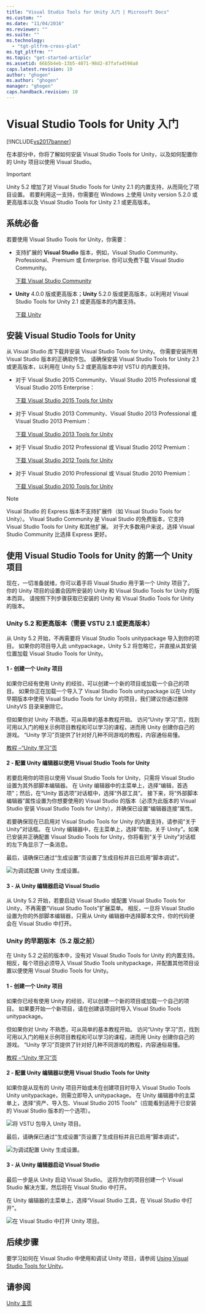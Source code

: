 ```yaml
---
title: "Visual Studio Tools for Unity 入门 | Microsoft Docs"
ms.custom: ""
ms.date: "11/04/2016"
ms.reviewer: ""
ms.suite: ""
ms.technology: 
  - "tgt-pltfrm-cross-plat"
ms.tgt_pltfrm: ""
ms.topic: "get-started-article"
ms.assetid: 66b5b4eb-13b5-4071-98d2-87fafa4598a8
caps.latest.revision: 10
author: "ghogen"
ms.author: "ghogen"
manager: "ghogen"
caps.handback.revision: 10
---
```

# Visual Studio Tools for Unity 入门
[!INCLUDE[vs2017banner](../code-quality/includes/vs2017banner.md)]

在本部分中，你将了解如何安装 Visual Studio Tools for Unity，以及如何配置你的 Unity 项目以使用 Visual Studio。  
  
> [!IMPORTANT]
>  Unity 5.2 增加了对 Visual Studio Tools for Unity 2.1 的内置支持，从而简化了项目设置。 若要利用这一支持，你需要在 Windows 上使用 Unity version 5.2.0 或更高版本以及 Visual Studio Tools for Unity 2.1 或更高版本。  
  
## 系统必备  
 若要使用 Visual Studio Tools for Unity，你需要：  
  
-   支持扩展的 **Visual Studio** 版本，例如，Visual Studio Community、Professional、Premium 或 Enterprise. 你可以免费下载 Visual Studio Community。  
  
     [下载 Visual Studio Community](http://www.visualstudio.com/downloads/download-visual-studio-vs)  
  
-   **Unity** 4.0.0 版或更高版本；**Unity** 5.2.0 版或更高版本，以利用对 Visual Studio Tools for Unity 2.1 或更高版本的内置支持。  
  
     [下载 Unity](https://unity3d.com/get-unity/download)  
  
## 安装 Visual Studio Tools for Unity  
 从 Visual Studio 库下载并安装 Visual Studio Tools for Unity。 你需要安装所用 Visual Studio 版本的正确软件包。 请确保安装 Visual Studio Tools for Unity 2.1 或更高版本，以利用在 Unity 5.2 或更高版本中对 VSTU 的内置支持。  
  
-   对于 Visual Studio 2015 Community、Visual Studio 2015 Professional 或 Visual Studio 2015 Enterprise：  
  
     [下载 Visual Studio 2015 Tools for Unity](https://visualstudiogallery.msdn.microsoft.com/8d26236e-4a64-4d64-8486-7df95156aba9)  
  
-   对于 Visual Studio 2013 Community、Visual Studio 2013 Professional 或 Visual Studio 2013 Premium：  
  
     [下载 Visual Studio 2013 Tools for Unity](https://visualstudiogallery.msdn.microsoft.com/20b80b8c-659b-45ef-96c1-437828fe7cf2)  
  
-   对于 Visual Studio 2012 Professional 或 Visual Studio 2012 Premium：  
  
     [下载 Visual Studio 2012 Tools for Unity](https://visualstudiogallery.msdn.microsoft.com/7ab11d2a-f413-4ed6-b3de-ff1d05157714)  
  
-   对于 Visual Studio 2010 Professional 或 Visual Studio 2010 Premium：  
  
     [下载 Visual Studio 2010 Tools for Unity](https://visualstudiogallery.msdn.microsoft.com/6e536faa-ce73-494a-a746-6a14753015f1)  
  
> [!NOTE]
>  Visual Studio 的 Express 版本不支持扩展件（如 Visual Studio Tools for Unity）。 Visual Studio Community 是 Visual Studio 的免费版本，它支持 Visual Studio Tools for Unity 和其他扩展。 对于大多数用户来说，选择 Visual Studio Community 比选择 Express 更好。  
  
## 使用 Visual Studio Tools for Unity 的第一个 Unity 项目  
 现在，一切准备就绪，你可以着手将 Visual Studio 用于第一个 Unity 项目了。 你的 Unity 项目的设置会因所安装的 Unity 和 Visual Studio Tools for Unity 的版本而异。 请按照下列步骤获取已安装的 Unity 和 Visual Studio Tools for Unity 的版本。  
  
### Unity 5.2 和更高版本（需要 VSTU 2.1 或更高版本）  
 从 Unity 5.2 开始，不再需要将 Visual Studio Tools unitypackage 导入到你的项目。 如果你的项目导入此 unitypackage，Unity 5.2 将忽略它，并直接从其安装位置加载 Visual Studio Tools for Unity。  
  
#### 1 \- 创建一个 Unity 项目  
 如果你已经有使用 Unity 的经验，可以创建一个新的项目或加载一个自己的项目。 如果你正在加载一个导入了 Visual Studio Tools unitypackage 以在 Unity 早期版本中使用 Visual Studio Tools for Unity 的项目，我们建议你通过删除 UnityVS 目录来删除它。  
  
 但如果你对 Unity 不熟悉，可从简单的基本教程开始。 访问“Unity 学习”页，找到可用以入门的相关示例项目教程和可以学习的课程，进而用 Unity 创建你自己的游戏。 “Unity 学习”页提供了针对好几种不同游戏的教程，内容通俗易懂。  
  
 [教程 –“Unity 学习”页](http://unity3d.com/learn/tutorials/modules)  
  
#### 2 \- 配置 Unity 编辑器以使用 Visual Studio Tools for Unity  
 若要启用你的项目以使用 Visual Studio Tools for Unity，只需将 Visual Studio 设置为其外部脚本编辑器。 在 Unity 编辑器中的主菜单上，选择“编辑，首选项”；然后，在“Unity 首选项”对话框中，选择“外部工具”。 接下来，将“外部脚本编辑器”属性设置为你想要使用的 Visual Studio 的版本（必须为此版本的 Visual Studio 安装 Visual Studio Tools for Unity），并确保已设置“编辑器连接”属性。  
  
 若要确保现在已启用对 Visual Studio Tools for Unity 的内置支持，请参阅“关于 Unity”对话框。 在 Unity 编辑器中，在主菜单上，选择“帮助，关于 Unity”。如果已安装并正确配置 Visual Studio Tools for Unity，你将看到“关于 Unity”对话框的左下角显示了一条消息。  
  
 最后，请确保已通过“生成设置”页设置了生成目标并且已启用“脚本调试”。  
  
 ![为调试配置 Unity 生成设置。](../cross-platform/media/vstu_debugging_build_settings.png "vstu\_debugging\_build\_settings")  
  
#### 3 \- 从 Unity 编辑器启动 Visual Studio  
 从 Unity 5.2 开始，若要启动 Visual Studio 或配置 Visual Studio Tools for Unity，不再需要“Visual Studio Tools”扩展菜单。 相反，一旦将 Visual Studio 设置为你的外部脚本编辑器，只需从 Unity 编辑器中选择脚本文件，你的代码便会在 Visual Studio 中打开。  
  
### Unity 的早期版本（5.2 版之前）  
 在 Unity 5.2 之前的版本中，没有对 Visual Studio Tools for Unity 的内置支持。 相反，每个项目必须导入 Visual Studio Tools unitypackage，并配置其他项目设置以便使用 Visual Studio Tools for Unity。  
  
#### 1 \- 创建一个 Unity 项目  
 如果你已经有使用 Unity 的经验，可以创建一个新的项目或加载一个自己的项目。 如果要开始一个新项目，请在创建该项目时导入 Visual Studio Tools unitypackage。  
  
 但如果你对 Unity 不熟悉，可从简单的基本教程开始。 访问“Unity 学习”页，找到可用以入门的相关示例项目教程和可以学习的课程，进而用 Unity 创建你自己的游戏。 “Unity 学习”页提供了针对好几种不同游戏的教程，内容通俗易懂。  
  
 [教程 –“Unity 学习”页](http://unity3d.com/learn/tutorials/modules)  
  
#### 2 \- 配置 Unity 编辑器以使用 Visual Studio Tools for Unity  
 如果你是从现有的 Unity 项目开始或未在创建项目时导入 Visual Studio Tools Unity unitypackage，则需立即导入 unitypackage。 在 Unity 编辑器中的主菜单上，选择“资产、导入包、Visual Studio 2015 Tools”（应能看到适用于已安装的 Visual Studio 版本的一个选项）。  
  
 ![将 VSTU 包导入 Unity 项目。](../cross-platform/media/vstu_configure_unity_import_vstu.png "vstu\_configure\_unity\_import\_vstu")  
  
 最后，请确保已通过“生成设置”页设置了生成目标并且已启用“脚本调试”。  
  
 ![为调试配置 Unity 生成设置。](../cross-platform/media/vstu_debugging_build_settings.png "vstu\_debugging\_build\_settings")  
  
#### 3 \- 从 Unity 编辑器启动 Visual Studio  
 最后一步是从 Unity 启动 Visual Studio。 这将为你的项目创建一个 Visual Studio 解决方案，然后将在 Visual Studio 中打开。  
  
 在 Unity 编辑器的主菜单上，选择“Visual Studio 工具，在 Visual Studio 中打开”。  
  
 ![在 Visual Studio 中打开 Unity 项目。](../cross-platform/media/vstu_configure_open_in_visual_studio.png "vstu\_configure\_open\_in\_visual\_studio")  
  
## 后续步骤  
 要学习如何在 Visual Studio 中使用和调试 Unity 项目，请参阅 [Using Visual Studio Tools for Unity](../cross-platform/getting-started-with-visual-studio-tools-for-unity.md)。  
  
## 请参阅  
 [Unity 主页](http://unity3d.com)